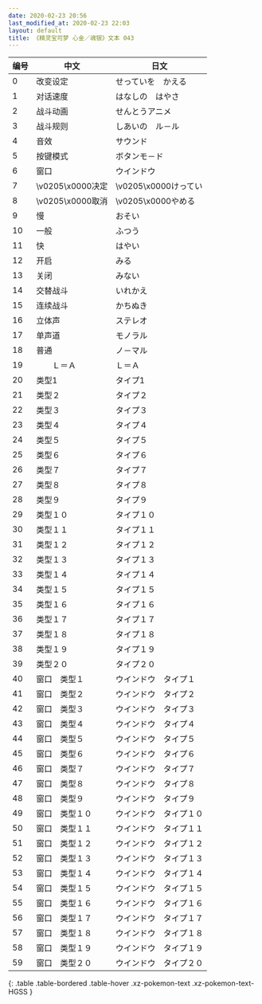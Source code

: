 ```yaml
---
date: 2020-02-23 20:56
last_modified_at: 2020-02-23 22:03
layout: default
title: 《精灵宝可梦 心金／魂银》文本 043
---
```

| 编号 | 中文 | 日文 |
| ---- | ---- | ---- |
| 0 | 改变设定 | せっていを　かえる |
| 1 | 对话速度 | はなしの　はやさ |
| 2 | 战斗动画 | せんとうアニメ |
| 3 | 战斗规则 | しあいの　ル－ル |
| 4 | 音效 | サウンド |
| 5 | 按键模式 | ボタンモ－ド |
| 6 | 窗口 | ウインドウ |
| 7 | \v0205\x0000决定 | \v0205\x0000けってい |
| 8 | \v0205\x0000取消 | \v0205\x0000やめる |
| 9 | 慢 | おそい |
| 10 | 一般 | ふつう |
| 11 | 快 | はやい |
| 12 | 开启 | みる |
| 13 | 关闭 | みない |
| 14 | 交替战斗 | いれかえ |
| 15 | 连续战斗 | かちぬき |
| 16 | 立体声 | ステレオ |
| 17 | 单声道 | モノラル |
| 18 | 普通　　 | ノ－マル |
| 19 | 　　Ｌ＝Ａ | Ｌ＝Ａ |
| 20 | 类型1 | タイプ1 |
| 21 | 类型２ | タイプ２ |
| 22 | 类型３ | タイプ３ |
| 23 | 类型４ | タイプ４ |
| 24 | 类型５ | タイプ５ |
| 25 | 类型６ | タイプ６ |
| 26 | 类型７ | タイプ７ |
| 27 | 类型８ | タイプ８ |
| 28 | 类型９ | タイプ９ |
| 29 | 类型１０ | タイプ１０ |
| 30 | 类型１１ | タイプ１１ |
| 31 | 类型１２ | タイプ１２ |
| 32 | 类型１３ | タイプ１３ |
| 33 | 类型１４ | タイプ１４ |
| 34 | 类型１５ | タイプ１５ |
| 35 | 类型１６ | タイプ１６ |
| 36 | 类型１７ | タイプ１７ |
| 37 | 类型１８ | タイプ１８ |
| 38 | 类型１９ | タイプ１９ |
| 39 | 类型２０ | タイプ２０ |
| 40 | 窗口　类型１ | ウインドウ　タイプ１ |
| 41 | 窗口　类型２ | ウインドウ　タイプ２ |
| 42 | 窗口　类型３ | ウインドウ　タイプ３ |
| 43 | 窗口　类型４ | ウインドウ　タイプ４ |
| 44 | 窗口　类型５ | ウインドウ　タイプ５ |
| 45 | 窗口　类型６ | ウインドウ　タイプ６ |
| 46 | 窗口　类型７ | ウインドウ　タイプ７ |
| 47 | 窗口　类型８ | ウインドウ　タイプ８ |
| 48 | 窗口　类型９ | ウインドウ　タイプ９ |
| 49 | 窗口　类型１０ | ウインドウ　タイプ１０ |
| 50 | 窗口　类型１１ | ウインドウ　タイプ１１ |
| 51 | 窗口　类型１２ | ウインドウ　タイプ１２ |
| 52 | 窗口　类型１３ | ウインドウ　タイプ１３ |
| 53 | 窗口　类型１４ | ウインドウ　タイプ１４ |
| 54 | 窗口　类型１５ | ウインドウ　タイプ１５ |
| 55 | 窗口　类型１６ | ウインドウ　タイプ１６ |
| 56 | 窗口　类型１７ | ウインドウ　タイプ１７ |
| 57 | 窗口　类型１８ | ウインドウ　タイプ１８ |
| 58 | 窗口　类型１９ | ウインドウ　タイプ１９ |
| 59 | 窗口　类型２０ | ウインドウ　タイプ２０ |
{: .table .table-bordered .table-hover .xz-pokemon-text .xz-pokemon-text-HGSS }